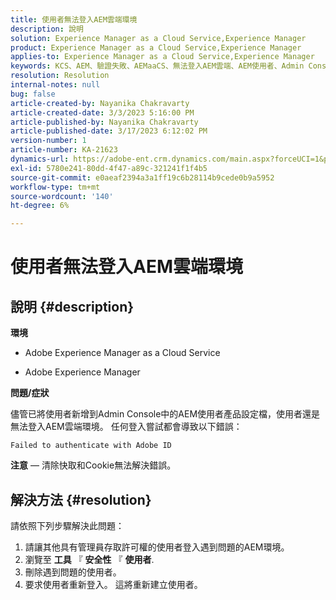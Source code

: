 ```yaml
---
title: 使用者無法登入AEM雲端環境
description: 說明
solution: Experience Manager as a Cloud Service,Experience Manager
product: Experience Manager as a Cloud Service,Experience Manager
applies-to: Experience Manager as a Cloud Service,Experience Manager
keywords: KCS、AEM、驗證失敗、AEMaaCS、無法登入AEM雲端、AEM使用者、Admin Console
resolution: Resolution
internal-notes: null
bug: false
article-created-by: Nayanika Chakravarty
article-created-date: 3/3/2023 5:16:00 PM
article-published-by: Nayanika Chakravarty
article-published-date: 3/17/2023 6:12:02 PM
version-number: 1
article-number: KA-21623
dynamics-url: https://adobe-ent.crm.dynamics.com/main.aspx?forceUCI=1&pagetype=entityrecord&etn=knowledgearticle&id=4ff4b70d-e7b9-ed11-83fe-6045bd0067ea
exl-id: 5780e241-80dd-4f47-a89c-321241f1f4b5
source-git-commit: e0aeaf2394a3a1ff19c6b28114b9cede0b9a5952
workflow-type: tm+mt
source-wordcount: '140'
ht-degree: 6%

---
```


# 使用者無法登入AEM雲端環境

## 說明 {#description}


<b>環境</b>

- Adobe Experience Manager as a Cloud Service

- Adobe Experience Manager

<b>問題/症狀</b>

儘管已將使用者新增到Admin Console中的AEM使用者產品設定檔，使用者還是無法登入AEM雲端環境。 任何登入嘗試都會導致以下錯誤：


```
Failed to authenticate with Adobe ID
```


<b>注意</b>  — 清除快取和Cookie無法解決錯誤。


## 解決方法 {#resolution}


請依照下列步驟解決此問題：

1. 請讓其他具有管理員存取許可權的使用者登入遇到問題的AEM環境。
2. 瀏覽至 <b>工具</b> 『 <b>安全性</b> 『 <b>使用者</b>.
3. 刪除遇到問題的使用者。
4. 要求使用者重新登入。 這將重新建立使用者。
